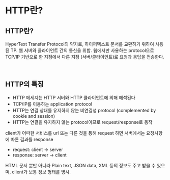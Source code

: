 # HTTP란?

## HTTP란?

HyperText Transfer Protocol의 약자로, 하이퍼텍스트 문서를 교환하기 위하여 사용된 TP. 웹 서버와 클라이언트 간의 통신을 위함. 웹에서만 사용하는 protocol으로 TCP/IP 기반으로 한 지점에서 다른 지점 (서버/클라이언트)로 요청과 응답을 전송한다.

<br> 

## HTTP의 특징

- HTTP 메세지는 HTTP 서버와 HTTP 클라이언트에 의해 해석된다
- TCP/IP를 이용하는 application protocol
- HTTP는 연결 상태를 유지하지 않는 비연결성 protocol (complemented by cookie and session)
- HTTP는 연결을 유지하지 않는 protocol이므로 request/response로 동작

client가 어떠한 서비스를 url 또는 다른 것을 통해 request 하면 서버에서는 요청사항에 따른 결과를 response

- request: client -> server
- response: server -> client

HTML 문서 뿐만 아니라 Plain text, JSON data, XML 등의 정보도 주고 받을 수 있으며, client가 보통 정보 형태를 명시.


